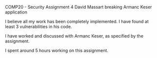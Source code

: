 COMP20 - Security Assignment 4
David Massart breaking Armanc Keser application

I believe all my work has been completely implemented. I have found at least 3 vulnerabilities in his
code. 

I have worked and discussed with Armanc Keser, as specified by the assignment.

I spent around 5 hours working on this assignment.